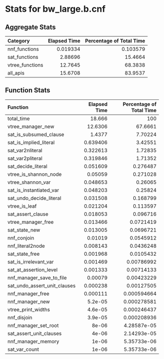# Stats for bw_large.b.cnf

## Aggregate Stats

| Category        |   Elapsed Time |   Percentage of Total Time |
|:----------------|---------------:|---------------------------:|
| nnf_functions   |       0.019334 |                   0.103579 |
| sat_functions   |       2.88696  |                  15.4664   |
| vtree_functions |      12.7645   |                  68.3838   |
| all_apis        |      15.6708   |                  83.9537   |

## Function Stats

| Function                     |   Elapsed Time |   Percentage of Total Time |
|:-----------------------------|---------------:|---------------------------:|
| total_time                   |      18.666    |              100           |
| vtree_manager_new            |      12.6306   |               67.6661      |
| sat_is_subsumed_clause       |       1.4377   |                7.70224     |
| sat_is_implied_literal       |       0.639406 |                3.42551     |
| sat_var2nliteral             |       0.322613 |                1.72835     |
| sat_var2pliteral             |       0.319846 |                1.71352     |
| sat_decide_literal           |       0.051609 |                0.276487    |
| vtree_is_shannon_node        |       0.05059  |                0.271028    |
| vtree_shannon_var            |       0.048653 |                0.26065     |
| sat_is_instantiated_var      |       0.048203 |                0.25824     |
| sat_undo_decide_literal      |       0.031508 |                0.168799    |
| vtree_is_leaf                |       0.021204 |                0.113597    |
| sat_assert_clause            |       0.018053 |                0.096716    |
| vtree_manager_free           |       0.013466 |                0.0721419   |
| sat_state_new                |       0.013005 |                0.0696721   |
| nnf_conjoin                  |       0.01019  |                0.0545912   |
| nnf_literal2node             |       0.008143 |                0.0436248   |
| sat_state_free               |       0.001968 |                0.0105432   |
| sat_is_irrelevant_var        |       0.001469 |                0.00786992  |
| sat_at_assertion_level       |       0.001333 |                0.00714133  |
| nnf_manager_save_to_file     |       0.00079  |                0.00423229  |
| sat_undo_assert_unit_clauses |       0.000238 |                0.00127505  |
| nnf_manager_free             |       0.000111 |                0.000594664 |
| nnf_manager_new              |       5.2e-05  |                0.000278581 |
| vtree_print_widths           |       4.6e-05  |                0.000246437 |
| nnf_disjoin                  |       3.9e-05  |                0.000208936 |
| nnf_manager_set_root         |       8e-06    |                4.28587e-05 |
| sat_assert_unit_clauses      |       4e-06    |                2.14293e-05 |
| nnf_manager_memory           |       1e-06    |                5.35733e-06 |
| sat_var_count                |       1e-06    |                5.35733e-06 |
